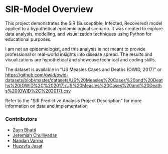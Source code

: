 # SIR-Model Overview
This project demonstrates the SIR (Susceptible, Infected, Recovered) model applied to a hypothetical epidemiological scenario. It was created to explore data analysis, modelling, and visualization techniques using Python for educational purposes. 

I am not an epidemiologist, and this analysis is not meant to provide professional or real-world insights into disease spread. The results and visualizations are hypothetical and showcase technical and coding skills.

The dataset is available in "US Measles Cases and Deaths (OWID, 2017)" or https://github.com/owid/owid-datasets/blob/master/datasets/US%20Measles%20Cases%20and%20Deaths%20(OWID%2C%202017)/US%20Measles%20Cases%20and%20Deaths%20(OWID%2C%202017).csv 

Refer to the "SIR Predictive Analysis Project Description" for more information on data and implementation


### Contributors
- [Zayn Bhatti](https://github.com/ZelkZayn)
- [Jeremiah Chulliyadan]()  <!-- Add the correct GitHub URL here -->
- [Nandan Varma](https://github.com/NandanV23?tab=overview&from=2022-12-01&to=2022-12-31)
- [Huzayfa Jasat](https://github.com/huzayfa-jasat?tab=overview&from=2025-01-01&to=2025-01-20)




